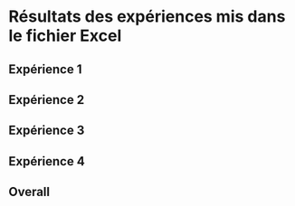 # Résultats des expériences mis dans le fichier Excel

## Expérience 1


## Expérience 2

## Expérience 3

## Expérience 4

## Overall
